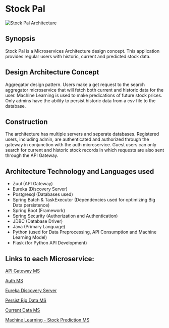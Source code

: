 # Stock Pal 
![Stock Pal Architecture](https://github.com/mrkwapo/StockPal-MS/blob/master/Stock%20Pal%20architecture%20.jpg?raw=true "Stock Pal Architecture")
## Synopsis
Stock Pal is a Microservices Architecture design concept. This application provides regular users with historic, current and predicted stock data. 

## Design Architecture Concept
Aggregator design pattern. Users make a get request to the search aggregator microservice that will fetch both current and historic data for the user. Machine Learning is used to make predications of future stock prices. Only admins have the ability to persist historic data from a csv file to the database. 

## Construction
The architecture has multiple servers and seperate databases. Registered users, including admin, are authenticated and authorized through the gateway in conjunction with the auth microservice. Guest users can only search for current and historic stock records in which requests are also sent through the API Gateway.

## Architecture Technology and Languages used 
* Zuul (API Gateway)
* Eureka (Discovery Server) 
* Postgresql (Databases used)
* Spring Batch & TaskExecutor (Dependencies used for optimizing Big Data persistence)
* Spring Boot (Framework)
* Spring Security (Authorization and Authentication)
* JDBC (Database Driver)
* Java (Primary Language)
* Python (used for Data Preprocessing, API Consumption and Machine Learning Model)
* Flask (for Python API Development)

## Links to each Microservice:

[API Gateway MS](https://github.com/mrkwapo/spring-batch-microservice)

[Auth MS](https://github.com/mrkwapo/auth-gateway-ms)

[Eureka Discovery Server](https://github.com/mrkwapo/eureka-server-microservice)

[Persist Big Data MS](https://github.com/mrkwapo/spring-batch-microservice)

[Current Data MS](https://github.com/mrkwapo/current-stock-microservice-python)

[Machine Learning - Stock Prediction MS](https://github.com/mrkwapo/tensorflow-stock-prediction-ml-model)
